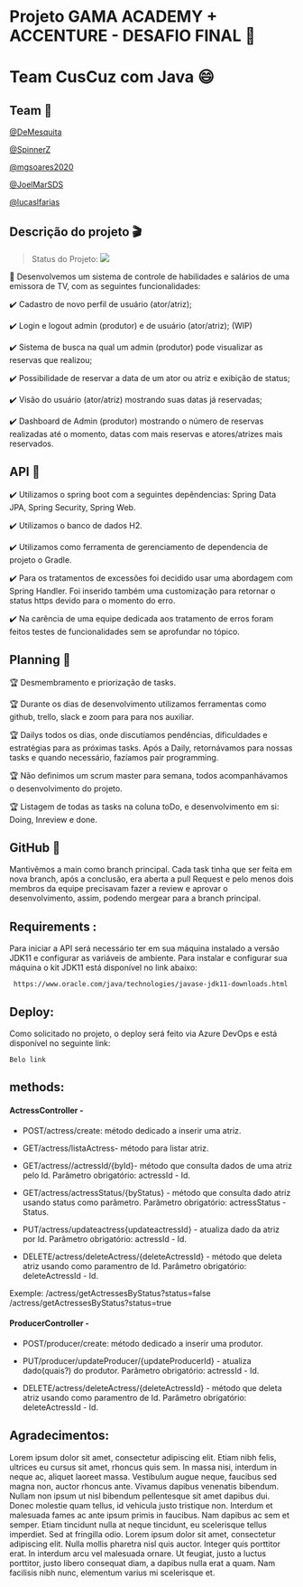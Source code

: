 # Projeto GAMA ACADEMY + ACCENTURE - DESAFIO FINAL :rocket:
# Team CusCuz com Java :smile:

## Team :facepunch:

 [@DeMesquita](https://github.com/DeMesquita) 
 
 [@SpinnerZ](https://github.com/SpinnerZ)
 
 [@mgsoares2020](https://github.com/mgsoares2020)
 
 [@JoelMarSDS](https://github.com/JoelMarSDS)
 
 [@lucaslfarias](https://github.com/lucaslfarias)
 

## Descrição do projeto :clapper:
> Status do Projeto: <img src="http://img.shields.io/static/v1?label=STATUS&message=EM%20DESENVOLVIMENTO&color=RED&style=for-the-badge"/>

:pushpin: Desenvolvemos um sistema de controle de habilidades e salários de uma emissora de TV, com as seguintes funcionalidades:

:heavy_check_mark: Cadastro de novo perfil de usuário (ator/atriz);

:heavy_check_mark: Login e logout admin (produtor) e de usuário (ator/atriz); (WIP)

:heavy_check_mark: Sistema de busca na qual um admin (produtor) pode visualizar as reservas que realizou;

:heavy_check_mark: Possibilidade de reservar a data de um ator ou atriz e exibição de status;

:heavy_check_mark: Visão do usuário (ator/atriz) mostrando suas datas já reservadas;

:heavy_check_mark: Dashboard de Admin (produtor) mostrando o número de reservas realizadas até o momento, datas com mais
reservas e atores/atrizes mais reservados.


## API :key:

:heavy_check_mark: Utilizamos o spring boot com a seguintes depêndencias: Spring Data JPA, Spring Security, Spring Web.

:heavy_check_mark: Utilizamos o banco de dados H2.

:heavy_check_mark: Utilizamos como ferramenta de gerenciamento de dependencia de projeto o Gradle.

:heavy_check_mark: Para os tratamentos de excessões foi decidido usar uma abordagem com Spring Handler. Foi inserido também uma customização para retornar o status https devido para o momento do erro.

:heavy_check_mark: Na carência de uma equipe dedicada aos tratamento de erros foram feitos testes de funcionalidades sem se aprofundar no tópico.



## Planning :scroll:

:trophy: Desmembramento e priorização de tasks.

:trophy: Durante os dias de desenvolvimento utilizamos ferramentas como github, trello, slack e zoom para para nos auxiliar.

:trophy: Dailys todos os dias, onde discutíamos pendências, dificuldades e estratégias para as próximas tasks. Após a Daily, retornávamos para nossas tasks e quando necessário, fazíamos pair programming.

:trophy: Não definimos um scrum master para semana, todos acompanhávamos o desenvolvimento do projeto.

:trophy: Listagem de todas as tasks na coluna toDo, e desenvolvimento em si: Doing, Inreview e done.

## GitHub :open_file_folder:

Mantivêmos a main como branch principal.
Cada task tinha que ser feita em nova branch, após a conclusão, era aberta a pull Request e pelo menos dois membros da equipe precisavam fazer a review e aprovar o desenvolvimento, assim, podendo mergear para a branch principal.

## Requirements :

Para iniciar a API será necessário ter em sua máquina instalado a versão JDK11 e configurar as variáveis de ambiente. Para instalar e configurar sua máquina o kit JDK11 está disponível no link abaixo:

``
https://www.oracle.com/java/technologies/javase-jdk11-downloads.html``

## Deploy:
Como solicitado no projeto, o deploy será feito via Azure DevOps e está disponível no seguinte link:

```
Belo link
```
## methods:

#### ActressController -

* POST/actress/create: método dedicado a inserir uma atriz.

* GET/actress/listaActress- método para listar atriz.

* GET/actress//actressId/{byId}- método que consulta dados de uma atriz pelo Id. Parâmetro obrigatório: actressId - Id.

* GET/actress/actressStatus/{byStatus} - método que consulta dado atriz usando status como parâmetro. Parâmetro obrigatório: actressStatus - Status.

* PUT/actress/updateactress{updateactressId} - atualiza dado da atriz por Id. Parâmetro obrigatório: actressId - Id.

* DELETE/actress/deleteActress/{deleteActressId} - método que deleta atriz usando como paramentro de Id. Parâmetro obrigatório: deleteActressId - Id.

Exemple: /actress/getActressesByStatus?status=false
         /actress/getActressesByStatus?status=true

#### ProducerController - 

* POST/producer/create: método dedicado a inserir uma produtor.


* PUT/producer/updateProducer/{updateProducerId} - atualiza dado(quais?) do produtor. Parâmetro obrigatório: actressId - Id.


* DELETE/actress/deleteActress/{deleteActressId} - método que deleta atriz usando como paramentro de Id. Parâmetro obrigatório: deleteActressId - Id.

## Agradecimentos:
Lorem ipsum dolor sit amet, consectetur adipiscing elit. Etiam nibh felis, ultrices eu cursus sit amet, rhoncus quis sem. In massa nisi, interdum in neque ac, aliquet laoreet massa. Vestibulum augue neque, faucibus sed magna non, auctor rhoncus ante. Vivamus dapibus venenatis bibendum. Nullam non ipsum ut nisl bibendum pellentesque sit amet dapibus dui. Donec molestie quam tellus, id vehicula justo tristique non. Interdum et malesuada fames ac ante ipsum primis in faucibus. Nam dapibus ac sem et semper. Etiam tincidunt nulla at neque tincidunt, eu scelerisque tellus imperdiet. Sed at fringilla odio. Lorem ipsum dolor sit amet, consectetur adipiscing elit. Nulla mollis pharetra nisl quis auctor. Integer quis porttitor erat. In interdum arcu vel malesuada ornare. Ut feugiat, justo a luctus porttitor, justo libero consequat diam, a dapibus nulla erat a quam. Nam facilisis nibh nunc, elementum varius mi scelerisque et.
